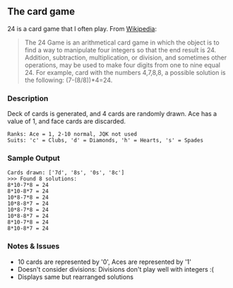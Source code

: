 ## The card game

24 is a card game that I often play. From [Wikipedia](http://en.wikipedia.org/wiki/24_Game):
> The 24 Game is an arithmetical card game in which the object is to find a way to manipulate
> four integers so that the end result is 24. Addition, subtraction, multiplication, or division,
> and sometimes other operations, may be used to make four digits from one to nine equal 24.
> For example, card with the numbers 4,7,8,8, a possible solution is the following: (7-(8/8))*4=24.

### Description

Deck of cards is generated, and 4 cards are randomly drawn. Ace has a value of 1, and face cards are discarded.

    Ranks: Ace = 1, 2-10 normal, JQK not used
    Suits: 'c' = Clubs, 'd' = Diamonds, 'h' = Hearts, 's' = Spades

### Sample Output

    Cards drawn: ['7d', '8s', '0s', '8c']
    >>> Found 8 solutions:
    8*10-7*8 = 24
    8*10-8*7 = 24
    10*8-7*8 = 24
    10*8-8*7 = 24
    10*8-7*8 = 24
    10*8-8*7 = 24
    8*10-7*8 = 24
    8*10-8*7 = 24

### Notes & Issues
- 10 cards are represented by '0', Aces are represented by '1'
- Doesn't consider divisions: Divisions don't play well with integers :(
- Displays same but rearranged solutions

